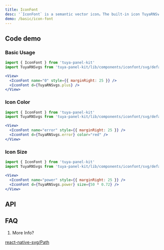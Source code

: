 ```yaml
---
title: IconFont
desc: '`IconFont` is a semantic vector icon。The built-in icon TuyaRNSvgs comes from `tuya-panel-kit/src/components/iconfont/svg/defaultSvg`。'
demo: /basic/icon-font
---
```


## Code demo

### Basic Usage

```jsx
import { IconFont } from 'tuya-panel-kit'
import TuyaRNSvgs from 'tuya-panel-kit/lib/components/iconfont/svg/defaultSvg';

<View>
  <IconFont name="0" style={{ marginRight: 25 }} />
  <IconFont d={TuyaRNSvgs.plus} />
</View>
```

### Icon Color

```jsx
import { IconFont } from 'tuya-panel-kit'
import TuyaRNSvgs from 'tuya-panel-kit/lib/components/iconfont/svg/defaultSvg';

<View>
  <IconFont name="error" style={{ marginRight: 25 }} />
  <IconFont d={TuyaRNSvgs.error} color="red" />
</View>
```

### Icon Size

```jsx
import { IconFont } from 'tuya-panel-kit'
import TuyaRNSvgs from 'tuya-panel-kit/lib/components/iconfont/svg/defaultSvg';

<View>
  <IconFont name="power" style={{ marginRight: 25 }} />
  <IconFont d={TuyaRNSvgs.power} size={50 * 0.72} />
</View>
```

## API

<API name="IconFontProps"></API>

## FAQ

1. More Info?

[react-native-svg/Path](https://github.com/react-native-community/react-native-svg#path)

